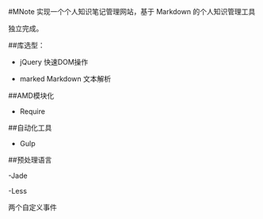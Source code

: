 #MNote 
实现一个个人知识笔记管理网站，基于 Markdown 的个人知识管理工具

独立完成。

##库选型：

- jQuery 快速DOM操作

- marked Markdown 文本解析

##AMD模块化

- Require

##自动化工具

- Gulp

##预处理语言

-Jade

-Less


两个自定义事件